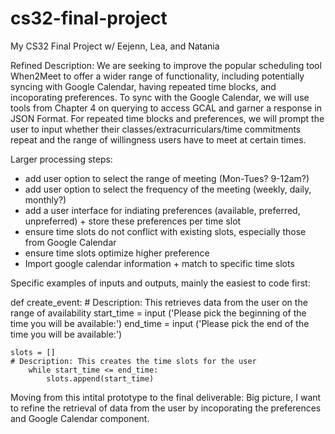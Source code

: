 # cs32-final-project
My CS32 Final Project w/ Eejenn, Lea, and Natania

Refined Description:
We are seeking to improve the popular scheduling tool When2Meet to offer a wider range of functionality, including potentially syncing with Google Calendar, having repeated time blocks, and incoporating preferences. To sync with the Google Calendar, we will use tools from Chapter 4 on querying to access GCAL and garner a response in JSON Format. For repeated time blocks and preferences, we will prompt the user to input whether their classes/extracurriculars/time commitments repeat and the range of willingness users have to meet at certain times. 

Larger processing steps: 
- add user option to select the range of meeting (Mon-Tues? 9-12am?)
- add user option to select the frequency of the meeting (weekly, daily, monthly?)
- add a user interface for indiating preferences (available, preferred, unpreferred) + store these preferences per time slot
- ensure time slots do not conflict with existing slots, especially those from Google Calendar
- ensure time slots optimize higher preference
- Import google calendar information + match to specific time slots


Specific examples of inputs and outputs, mainly the easiest to code first:

def create_event:
    # Description: This retrieves data from the user on the range of availability
    start_time = input ('Please pick the beginning of the time you will be available:')
    end_time = input ('Please pick the end of the time you will  be available:')
    
    slots = []
    # Description: This creates the time slots for the user
        while start_time <= end_time:
            slots.append(start_time)


Moving from this intital prototype to the final deliverable: Big picture, I want to refine the retrieval of data from the user by incoporating the preferences and Google Calendar component.
